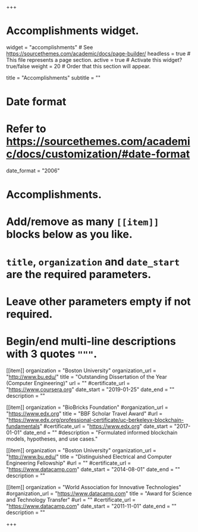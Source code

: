 +++
# Accomplishments widget.
widget = "accomplishments"  # See https://sourcethemes.com/academic/docs/page-builder/
headless = true  # This file represents a page section.
active = true  # Activate this widget? true/false
weight = 20  # Order that this section will appear.

title = "Accomplishments"
subtitle = ""

# Date format
#   Refer to https://sourcethemes.com/academic/docs/customization/#date-format
date_format = "2006"

# Accomplishments.
#   Add/remove as many `[[item]]` blocks below as you like.
#   `title`, `organization` and `date_start` are the required parameters.
#   Leave other parameters empty if not required.
#   Begin/end multi-line descriptions with 3 quotes `"""`.

[[item]]
  organization = "Boston University"
  organization_url = "http://www.bu.edu/"
  title = "Outstanding Dissertation of the Year (Computer Engineering)"
  url = ""
  #certificate_url = "https://www.coursera.org"
  date_start = "2019-01-25"
  date_end = ""
  description = ""

[[item]]
  organization = "BioBricks Foundation"
  #organization_url = "https://www.edx.org"
  title = "BBF Scholar Travel Award"
  #url = "https://www.edx.org/professional-certificate/uc-berkeleyx-blockchain-fundamentals"
  #certificate_url = "https://www.edx.org"
  date_start = "2017-01-01"
  date_end = ""
  #description = "Formulated informed blockchain models, hypotheses, and use cases."
  
[[item]]
  organization = "Boston University"
  organization_url = "http://www.bu.edu/"
  title = "Distinguished Electrical and Computer Engineering Fellowship"
  #url = ""
  #certificate_url = "https://www.datacamp.com"
  date_start = "2014-08-01"
  date_end = ""
  description = ""

[[item]]
  organization = "World Association for Innovative Technologies"
  #organization_url = "https://www.datacamp.com"
  title = "Award for Science and Technology Transfer"
  #url = ""
  #certificate_url = "https://www.datacamp.com"
  date_start = "2011-11-01"
  date_end = ""
  description = ""

+++
